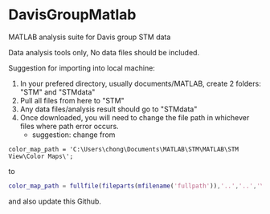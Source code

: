# DavisGroupMatlab
MATLAB analysis suite for Davis group STM data 

Data analysis tools only, No data files should be included. 

Suggestion for importing into local machine:
1. In your prefered directory, usually documents/MATLAB, create 2 folders: "STM" and "STMdata"
2. Pull all files from here to "STM"
3. Any data files/analysis result should go to "STMdata"
4. Once downloaded, you will need to change the file path in whichever files where path error occurs.
	- suggestion: change from
```
color_map_path = 'C:\Users\chong\Documents\MATLAB\STM\MATLAB\STM View\Color Maps\';
```
to 
```matlab
color_map_path = fullfile(fileparts(mfilename('fullpath')),'..','..','\STM View\Color Maps\');
```
and also update this Github.
